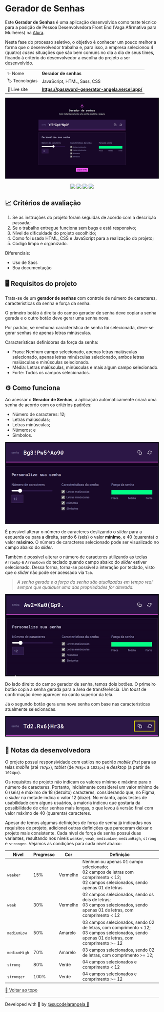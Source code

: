 <div id='top'>

# Gerador de Senhas

</div>

Este **Gerador de Senhas** é uma aplicação desenvolvida como teste técnico para a posição de Pessoa Desenvolvedora Front End (Vaga Afirmativa para Mulheres) na [Alura](https://www.alura.com.br).

Nesta fase do processo seletivo, o objetivo é conhecer um pouco melhor a forma que o desenvolvedor trabalha e, para isso, a empresa selecionou 4 (quatro) _cases_ situações que são bem comuns no dia a dia de seus times, ficando à critério do desenvolvedor a escolha do projeto a ser desenvolvido.

<!-- prettier-ignore -->
|  |  |
| - | - |
| ✨ Nome       | **Gerador de senhas** |
| 🏷️ Tecnologias | JavaScript, HTML, Sass, CSS |
| 🚀 Live site         | **https://password-generator-angela.vercel.app/** |

![](./assets/img/og-image.png)

<div align="center">
  <img src="https://img.shields.io/badge/javascript-f7e025?style=for-the-badge&logo=javascript&logoColor=000">
  <img src="https://img.shields.io/badge/html-e5532d?style=for-the-badge&logo=html5&logoColor=fff">
  <img src="https://img.shields.io/badge/sass-dd6697?style=for-the-badge&logo=sass&logoColor=fff">
  <img src="https://img.shields.io/badge/css-137bc4?style=for-the-badge&logo=css3&logoColor=fff">
</div>

## 📈 Critérios de avaliação

1. Se as instruções do projeto foram seguidas de acordo com a descrição passada;
2. Se o trabalho entregue funciona sem bugs e está responsivo;
3. Nível de dificuldade do projeto escolhido;
4. Como foi usado HTML, CSS e JavaScript para a realização do projeto;
5. Código limpo e organizado.

Diferenciais:

- Uso de Sass
- Boa documentação

## 🖥️ Requisitos do projeto

Trata-se de um **gerador de senhas** com controle de número de caracteres, características da senha e força da senha.

O primeiro botão à direita do campo gerador de senha deve copiar a senha gerada e o outro botão deve gerar uma senha nova.

Por padrão, se nenhuma característica de senha foi selecionada, deve-se gerar senhas de apenas letras minúsculas.

Características definidoras da força da senha:

- Fraca: Nenhum campo selecionado, apenas letras maiúsculas selecionado, apenas
  letras minúsculas selecionado, ambos letras maiúsculas e minúsculas selecionado.
- Média: Letras maiúsculas, minúsculas e mais algum campo selecionado.
- Forte: Todos os campos selecionados.

## ⚙️ Como funciona

Ao acessar o **Gerador de Senhas**, a aplicação automaticamente criará uma senha de acordo com os critérios padrões:

- Número de caracteres: 12;
- Letras maiúsculas;
- Letras minúsculas;
- Números; e
- Símbolos.

![Configurações iniciais](./assets/img/initial-setup.png)

É possível alterar o número de caracteres deslizando o _slider_ para a esquerda ou para a direita, sendo 6 (seis) o valor **mínimo**, e 40 (quarenta) o valor **máximo**. O número de caracteres selecionado pode ser visualizado no campo abaixo do _slider_.

Também é possível alterar o número de caracteres utilizando as teclas `ArrowUp` e `ArrowDown` do teclado quando campo abaixo do _slider_ estiver selecionado. Dessa forma, torna-se possível a interação por teclado, visto que o _slider_ não pode ser acessado via `Tab`.

> _A senha gerada e a força da senha são atualizadas em tempo real sempre que qualquer uma das propriedades for alterada._

![reatividade](./assets/img/generator.gif)

Do lado direito do campo gerador de senha, temos dois botões. O primeiro botão copia a senha gerada para a área de transferência. Um _toast_ de confirmação deve aparecer no canto superior da tela.

Já o segundo botão gera uma nova senha com base nas características atualmente selecionadas.

![campo gerador de senha](./assets/img/password-field.png)

## 📝 Notas da desenvolvedora

O projeto possui responsividade com estilos no padrão _mobile first_ para as telas _mobile_ (até `767px`), _tablet_ (de `768px` a `1023px`) e _desktop_ (a partir de `1024px`).

Os requisitos de projeto não indicam os valores mínimo e máximo para o número de caracteres. Portanto, inicialmente considerei um valor mínimo de 6 (seis) e máximo de 18 (dezoito) caracteres, considerando que, no Figma, o _slider_ na metade indica o valor 12 (doze). No entanto, após testes de usabilidade com alguns usuários, a maioria indicou que gostaria da possibilidade de criar senhas mais longas, o que levou à versão final com valor máximo de 40 (quarenta) caracteres.

Apesar de temos algumas definições de força de senha já indicadas nos requisitos de projeto, adicionei outras definições que pareceram deixar o projeto mais consistente. Cada nível de força de senha possui duas variantes, resultando nos níveis `weaker`, `weak`, `mediumLow`, `mediumHigh`, `strong` e `stronger`. Vejamos as condições para cada nível abaixo:

<!-- prettier-ignore -->
| Nível | Progresso | Cor | Definição |
| - | - | - | - |
| `weaker` | 15% | Vermelho | Nenhum ou apenas 01 campo selecionado; <br> 02 campos de letras com comprimento < 12; <br> 02 campos selecionados, sendo apenas 01 de letras |
| `weak` | 30% | Vermelho | 02 campos selecionados, sendo os dois de letras; <br> 03 campos selecionados, sendo apenas 01 de letras, com comprimento < 12 |
| `mediumLow` | 50% | Amarelo | 03 campos selecionados, sendo 02 de letras, com comprimento < 12; <br> 03 campos selecionados, sendo apenas 01 de letras, com comprimento >= 12 |
| `mediumHigh` | 70% | Amarelo | 03 campos selecionados, sendo 02 de letras, com comprimento >= 12;  |
| `strong` | 80% | Verde | 04 campos selecionados e comprimento < 12 |
| `stronger` | 100% | Verde | 04 campos selecionados e comprimento >= 12 |

<a href='#top'>🔼 Voltar ao topo</a>

---

Developed with 🧡 by [@sucodelarangela 🍊](https://angelacaldas.netlify.app)
